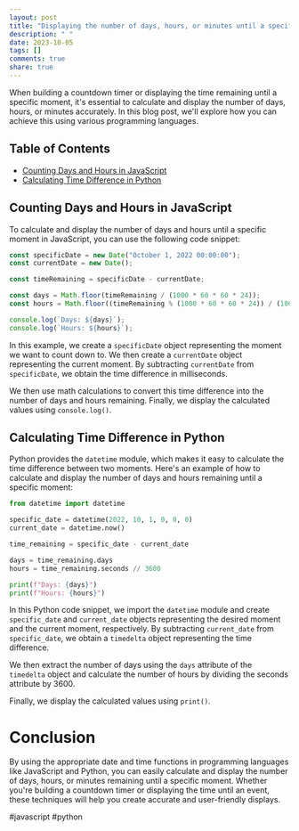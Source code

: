 ```yaml
---
layout: post
title: "Displaying the number of days, hours, or minutes until a specific moment"
description: " "
date: 2023-10-05
tags: []
comments: true
share: true
---
```


When building a countdown timer or displaying the time remaining until a specific moment, it's essential to calculate and display the number of days, hours, or minutes accurately. In this blog post, we'll explore how you can achieve this using various programming languages.

## Table of Contents
- [Counting Days and Hours in JavaScript](#counting-days-and-hours-in-javascript)
- [Calculating Time Difference in Python](#calculating-time-difference-in-python)

## Counting Days and Hours in JavaScript

To calculate and display the number of days and hours until a specific moment in JavaScript, you can use the following code snippet:

```javascript
const specificDate = new Date("October 1, 2022 00:00:00");
const currentDate = new Date();

const timeRemaining = specificDate - currentDate;

const days = Math.floor(timeRemaining / (1000 * 60 * 60 * 24));
const hours = Math.floor((timeRemaining % (1000 * 60 * 60 * 24)) / (1000 * 60 * 60));

console.log(`Days: ${days}`);
console.log(`Hours: ${hours}`);
```

In this example, we create a `specificDate` object representing the moment we want to count down to. We then create a `currentDate` object representing the current moment. By subtracting `currentDate` from `specificDate`, we obtain the time difference in milliseconds.

We then use math calculations to convert this time difference into the number of days and hours remaining. Finally, we display the calculated values using `console.log()`.

## Calculating Time Difference in Python

Python provides the `datetime` module, which makes it easy to calculate the time difference between two moments. Here's an example of how to calculate and display the number of days and hours remaining until a specific moment:

```python
from datetime import datetime

specific_date = datetime(2022, 10, 1, 0, 0, 0)
current_date = datetime.now()

time_remaining = specific_date - current_date

days = time_remaining.days
hours = time_remaining.seconds // 3600

print(f"Days: {days}")
print(f"Hours: {hours}")
```

In this Python code snippet, we import the `datetime` module and create `specific_date` and `current_date` objects representing the desired moment and the current moment, respectively. By subtracting `current_date` from `specific_date`, we obtain a `timedelta` object representing the time difference.

We then extract the number of days using the `days` attribute of the `timedelta` object and calculate the number of hours by dividing the seconds attribute by 3600.

Finally, we display the calculated values using `print()`.

# Conclusion

By using the appropriate date and time functions in programming languages like JavaScript and Python, you can easily calculate and display the number of days, hours, or minutes remaining until a specific moment. Whether you're building a countdown timer or displaying the time until an event, these techniques will help you create accurate and user-friendly displays.

#javascript #python
